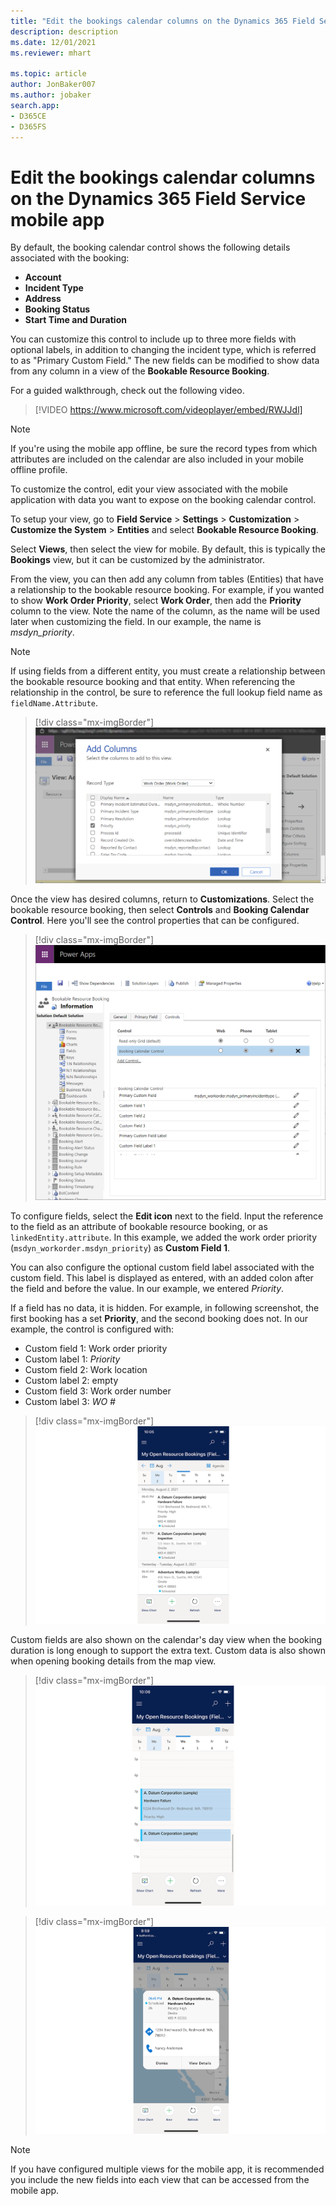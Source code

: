 ```yaml
---
title: "Edit the bookings calendar columns on the Dynamics 365 Field Service mobile app (contains video) | MicrosoftDocs"
description: description
ms.date: 12/01/2021
ms.reviewer: mhart

ms.topic: article
author: JonBaker007
ms.author: jobaker
search.app:
- D365CE
- D365FS
---
```


# Edit the bookings calendar columns on the Dynamics 365 Field Service mobile app

By default, the booking calendar control shows the following details associated with the booking:

- **Account**
- **Incident Type**
- **Address**
- **Booking Status**
- **Start Time and Duration**

You can customize this control to include up to three more fields with optional labels, in addition to changing the incident type, which is referred to as "Primary Custom Field." The new fields can be modified to show data from any column in a view of the **Bookable Resource Booking**.

For a guided walkthrough, check out the following video.

> [!VIDEO https://www.microsoft.com/videoplayer/embed/RWJJdl]

> [!Note]
> If you're using the mobile app offline, be sure the record types from which attributes are included on the calendar are also included in your mobile offline profile.


To customize the control, edit your view associated with the mobile application with data you want to expose on the booking calendar control.

To setup your view, go to **Field Service** > **Settings** > **Customization** > **Customize the System** > **Entities** and select **Bookable Resource Booking**.

Select **Views**, then select the view for mobile. By default, this is typically the **Bookings** view, but it can be customized by the administrator. 

From the view, you can then add any column from tables (Entities) that have a relationship to the bookable resource booking. For example, if you wanted to show **Work Order Priority**, select **Work Order**, then add the **Priority** column to the view. Note the name of the column, as the name will be used later when customizing the field. In our example, the name is *msdyn_priority*.

> [!Note]
> If using fields from a different entity, you must create a relationship between the bookable resource booking and that entity. When referencing the relationship in the control, be sure to reference the full lookup field name as `fieldName.Attribute`. 

> [!div class="mx-imgBorder"]
> ![Editing a view to add new attribute in Power Apps](./media/mobile-2020-calendar-control-1.png)

Once the view has desired columns, return to **Customizations**. Select the bookable resource booking, then select **Controls** and **Booking Calendar Control**. Here you'll see the control properties that can be configured.

> [!div class="mx-imgBorder"]
> ![Editing booking calendar control properties in Power Apps.](./media/mobile-2020-calendar-control-2.png)

To configure fields, select the **Edit icon** next to the field. Input the reference to the field as an attribute of bookable resource booking, or as `linkedEntity.attribute`. In this example, we added the work order priority (`msdyn_workorder.msdyn_priority`) as **Custom Field 1**.

You can also configure the optional custom field label associated with the custom field. This label is displayed as entered, with an added colon after the field and before the value. In our example, we entered *Priority*.

If a field has no data, it is hidden. For example, in following screenshot, the first booking has a set **Priority**, and the second booking does not. In our example, the control is configured with:

- Custom field 1: Work order priority
- Custom label 1: *Priority*
- Custom field 2: Work location
- Custom label 2: empty
- Custom field 3: Work order number
- Custom label 3: *WO #*

> [!div class="mx-imgBorder"]
> ![Field Service mobile app with a customized calendar agenda view.](./media/mobile-2020-calendar-control-3.png)

Custom fields are also shown on the calendar's day view when the booking duration is long enough to support the extra text. Custom data is also shown when opening booking details from the map view.

> [!div class="mx-imgBorder"]
> ![Field Service mobile app with customized calendar day view.](./media/mobile-2020-calendar-control-4.png)

> [!div class="mx-imgBorder"]
> ![Field Service mobile app with customized calendar map view.](./media/mobile-2020-calendar-control-5.png)


> [!Note]
> If you have configured multiple views for the mobile app, it is recommended you include the new fields into each view that can be accessed from the mobile app.
